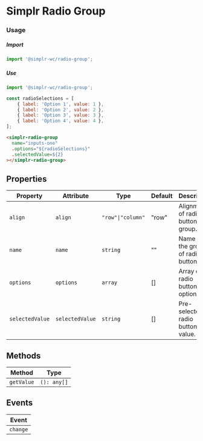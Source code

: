 # Simplr Radio Group

### Usage

##### Import
```js
import '@simplr-wc/radio-group';
```

##### Use
```js
import '@simplr-wc/radio-group';

const radioSelections = [
    { label: 'Option 1', value: 1 },
    { label: 'Option 2', value: 2 },
    { label: 'Option 3', value: 3 },
    { label: 'Option 4', value: 4 },
];
```

```html
<simplr-radio-group
  name="inputs-one"
  .options="${radioSelections}"
  .selectedValue=${2}
></simplr-radio-group>
```

## Properties

| Property        | Attribute       | Type              | Default | Description                        |
|-----------------|-----------------|-------------------|---------|------------------------------------|
| `align`         | `align`         | `"row"\|"column"` | "row"   | Alignment of radio button group.   |
| `name`          | `name`          | `string`          | ""      | Name of the group of radio buttons |
| `options`       | `options`       | `array`           | []      | Array of radio button options.     |
| `selectedValue` | `selectedValue` | `string`          | []      | Pre-selected radio button value.   |

## Methods

| Method     | Type        |
|------------|-------------|
| `getValue` | `(): any[]` |

## Events

| Event    |
|----------|
| `change` |
